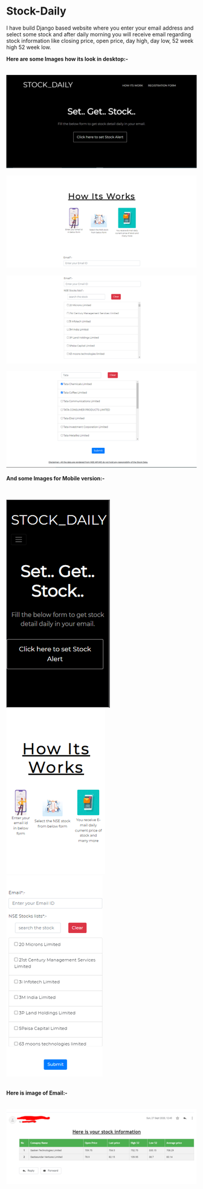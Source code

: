 # Stock-Daily
I have build Django based website where you enter your email address and select some stock and after daily morning you will receive email regarding stock information like closing price, open price, day high, day low, 52 week high 52 week low.



 <strong>Here are some Images how its look in desktop:- </strong><br><br>
<br><img src="https://github.com/smitgol/Stock-Daily/blob/master/Stock_project/Images%20for%20readme%20file/part1.PNG"><br>
<br><img src="https://github.com/smitgol/Stock-Daily/blob/master/Stock_project/Images%20for%20readme%20file/part2.PNG"><br>
<br><img src="https://github.com/smitgol/Stock-Daily/blob/master/Stock_project/Images%20for%20readme%20file/part3.PNG"><br>
<br><img src="https://github.com/smitgol/Stock-Daily/blob/master/Stock_project/Images%20for%20readme%20file/part4.PNG"><br><br>
 <strong>And some Images for Mobile version:-</strong> <br><br>
 <div>
 <br><img src="https://github.com/smitgol/Stock-Daily/blob/master/Stock_project/Images%20for%20readme%20file/part5.PNG">&nbsp;&nbsp;&nbsp;&nbsp&nbsp;&nbsp;&nbsp;&nbsp&nbsp;&nbsp;&nbsp;&nbsp&nbsp;&nbsp;&nbsp;&nbsp&nbsp;&nbsp;&nbsp;&nbsp
 <img src="https://github.com/smitgol/Stock-Daily/blob/master/Stock_project/Images%20for%20readme%20file/part6.PNG">&nbsp;&nbsp;&nbsp;&nbsp&nbsp;&nbsp;&nbsp;&nbsp&nbsp;&nbsp;&nbsp;&nbsp&nbsp;&nbsp;&nbsp;&nbsp&nbsp;&nbsp;&nbsp;&nbsp
 <img src="https://github.com/smitgol/Stock-Daily/blob/master/Stock_project/Images%20for%20readme%20file/part7.PNG"><br><br>
 </div>
 
 
 
 
 <strong>Here is image of Email:-</strong><br> <br>
 <br><img src="https://github.com/smitgol/Stock-Daily/blob/master/Alive/Images%20for%20readme%20file/part8.PNG">
 
